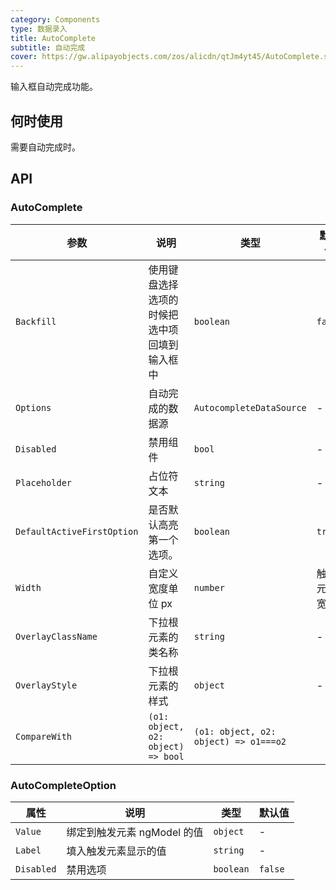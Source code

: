 ```yaml
---
category: Components
type: 数据录入
title: AutoComplete
subtitle: 自动完成
cover: https://gw.alipayobjects.com/zos/alicdn/qtJm4yt45/AutoComplete.svg
---
```


输入框自动完成功能。

## 何时使用

需要自动完成时。

## API

### AutoComplete

| 参数 | 说明 | 类型 | 默认值 | 版本 |
| --- | --- | --- | --- | --- |
| `Backfill` | 使用键盘选择选项的时候把选中项回填到输入框中 | `boolean` | `false` |
| `Options` | 自动完成的数据源 | `AutocompleteDataSource` | - |
| `Disabled` | 禁用组件 | `bool` | - |
| `Placeholder` | 占位符文本 | `string` | - |
| `DefaultActiveFirstOption` | 是否默认高亮第一个选项。 | `boolean` | `true` |
| `Width` | 自定义宽度单位 px | `number` | 触发元素宽度 |
| `OverlayClassName` | 下拉根元素的类名称 | `string` | - |
| `OverlayStyle` | 下拉根元素的样式 | `object` | - |
| `CompareWith` | `(o1: object, o2: object) => bool` | `(o1: object, o2: object) => o1===o2` |


### AutoCompleteOption

| 属性 | 说明 | 类型 | 默认值 |
| --- | --- | --- | --- |
| `Value` | 绑定到触发元素 ngModel 的值 | `object` | - |
| `Label` | 填入触发元素显示的值 | `string` | - |
| `Disabled` | 禁用选项 | `boolean` | `false` |

